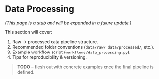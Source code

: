 # Data Processing

*(This page is a stub and will be expanded in a future update.)*

This section will cover:

1. Raw → processed data pipeline structure.
2. Recommended folder conventions (`data/raw/`, `data/processed/`, etc.).
3. Example workflow script (`workflows/data_processing.py`).
4. Tips for reproducibility & versioning.

> **TODO** – flesh out with concrete examples once the final pipeline is defined.
